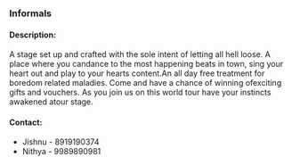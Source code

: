 ### Informals

#### <!-- <i class="fas fa-edit"></i> --> Description:
  A stage set up and crafted with the sole intent of letting all hell loose. A place where you candance  to the most happening beats in town, sing your heart out and play to your hearts content.An all day    free treatment for boredom related maladies. Come and have a chance of winning ofexciting gifts and vouchers. As you join us on this world tour have your instincts awakened atour stage.

#### <!-- <i class="fas fa-phone"></i> --> Contact:
  * Jishnu - 8919190374
  * Nithya - 9989890981
